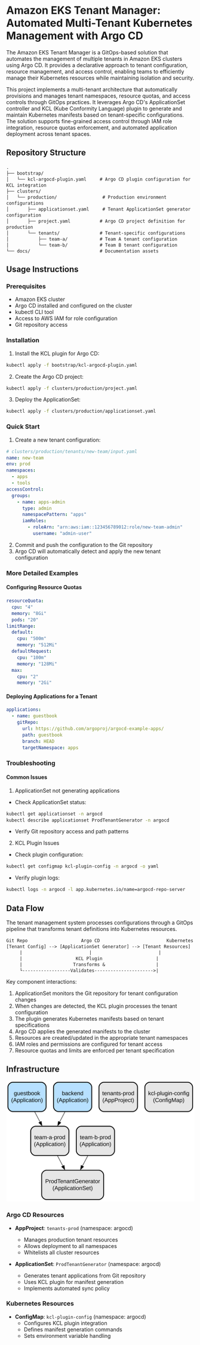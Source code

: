 # Amazon EKS Tenant Manager: Automated Multi-Tenant Kubernetes Management with Argo CD

The Amazon EKS Tenant Manager is a GitOps-based solution that automates the management of multiple tenants in Amazon EKS clusters using Argo CD. It provides a declarative approach to tenant configuration, resource management, and access control, enabling teams to efficiently manage their Kubernetes resources while maintaining isolation and security.

This project implements a multi-tenant architecture that automatically provisions and manages tenant namespaces, resource quotas, and access controls through GitOps practices. It leverages Argo CD's ApplicationSet controller and KCL (Kube Conformity Language) plugin to generate and maintain Kubernetes manifests based on tenant-specific configurations. The solution supports fine-grained access control through IAM role integration, resource quotas enforcement, and automated application deployment across tenant spaces.

## Repository Structure
```
.
├── bootstrap/
│   └── kcl-argocd-plugin.yaml     # Argo CD plugin configuration for KCL integration
├── clusters/
│   └── production/                 # Production environment configurations
│       ├── applicationset.yaml     # Tenant ApplicationSet generator configuration
│       ├── project.yaml           # Argo CD project definition for production
│       └── tenants/               # Tenant-specific configurations
│           ├── team-a/            # Team A tenant configuration
│           └── team-b/            # Team B tenant configuration
└── docs/                          # Documentation assets
```

## Usage Instructions

### Prerequisites
- Amazon EKS cluster
- Argo CD installed and configured on the cluster
- kubectl CLI tool
- Access to AWS IAM for role configuration
- Git repository access

### Installation

1. Install the KCL plugin for Argo CD:
```bash
kubectl apply -f bootstrap/kcl-argocd-plugin.yaml
```

2. Create the Argo CD project:
```bash
kubectl apply -f clusters/production/project.yaml
```

3. Deploy the ApplicationSet:
```bash
kubectl apply -f clusters/production/applicationset.yaml
```

### Quick Start

1. Create a new tenant configuration:
```yaml
# clusters/production/tenants/new-team/input.yaml
name: new-team
env: prod
namespaces:
  - apps
  - tools
accessControl:
  groups:
    - name: apps-admin
      type: admin
      namespacePattern: "apps"
      iamRoles:
        - roleArn: "arn:aws:iam::123456789012:role/new-team-admin"
          username: "admin-user"
```

2. Commit and push the configuration to the Git repository
3. Argo CD will automatically detect and apply the new tenant configuration

### More Detailed Examples

#### Configuring Resource Quotas
```yaml
resourceQuota:
  cpu: "4"
  memory: "8Gi"
  pods: "20"
limitRange:
  default:
    cpu: "500m"
    memory: "512Mi"
  defaultRequest:
    cpu: "100m"
    memory: "128Mi"
  max:
    cpu: "2"
    memory: "2Gi"
```

#### Deploying Applications for a Tenant
```yaml
applications:
  - name: guestbook
    gitRepo:
      url: https://github.com/argoproj/argocd-example-apps/
      path: guestbook
      branch: HEAD
      targetNamespace: apps
```

### Troubleshooting

#### Common Issues

1. ApplicationSet not generating applications
- Check ApplicationSet status:
```bash
kubectl get applicationset -n argocd
kubectl describe applicationset ProdTenantGenerator -n argocd
```
- Verify Git repository access and path patterns

2. KCL Plugin Issues
- Check plugin configuration:
```bash
kubectl get configmap kcl-plugin-config -n argocd -o yaml
```
- Verify plugin logs:
```bash
kubectl logs -n argocd -l app.kubernetes.io/name=argocd-repo-server
```

## Data Flow

The tenant management system processes configurations through a GitOps pipeline that transforms tenant definitions into Kubernetes resources.

```ascii
Git Repo                    Argo CD                         Kubernetes
[Tenant Config] --> [ApplicationSet Generator] --> [Tenant Resources]
     |                         |                         |
     |                    KCL Plugin                    |
     |                   Transforms &                   |
     └------------------Validates---------------------->|
```

Key component interactions:
1. ApplicationSet monitors the Git repository for tenant configuration changes
2. When changes are detected, the KCL plugin processes the tenant configuration
3. The plugin generates Kubernetes manifests based on tenant specifications
4. Argo CD applies the generated manifests to the cluster
5. Resources are created/updated in the appropriate tenant namespaces
6. IAM roles and permissions are configured for tenant access
7. Resource quotas and limits are enforced per tenant specification

## Infrastructure

![Infrastructure diagram](./docs/infra.svg)

### Argo CD Resources
- **AppProject**: `tenants-prod` (namespace: argocd)
  - Manages production tenant resources
  - Allows deployment to all namespaces
  - Whitelists all cluster resources

- **ApplicationSet**: `ProdTenantGenerator` (namespace: argocd)
  - Generates tenant applications from Git repository
  - Uses KCL plugin for manifest generation
  - Implements automated sync policy

### Kubernetes Resources
- **ConfigMap**: `kcl-plugin-config` (namespace: argocd)
  - Configures KCL plugin integration
  - Defines manifest generation commands
  - Sets environment variable handling
